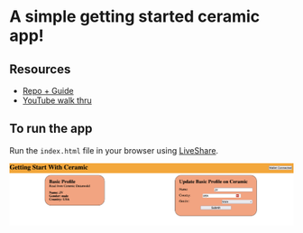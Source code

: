 # A simple getting started ceramic app!

## Resources
- [Repo + Guide](https://github.com/ceramicstudio/tutorial-getting-started-with-ceramic)
- [YouTube walk thru](https://www.youtube.com/watch?v=rpyokDPnyUs&ab_channel=CeramicNetwork)


## To run the app

Run the `index.html` file in your browser using [LiveShare](https://visualstudio.microsoft.com/services/live-share/).

![the app](image.png)